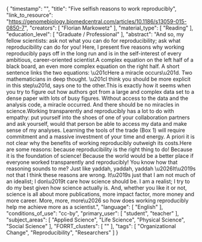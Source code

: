 {
    "timestamp": "",
    "title": "Five selfish reasons to work reproducibly",
    "link_to_resource": "https://genomebiology.biomedcentral.com/articles/10.1186/s13059-015-0850-7",
    "creators": [
        "Florian Markowetz"
    ],
    "material_type": [
        "Reading"
    ],
    "education_level": [
        "Graduate / Professional"
    ],
    "abstract": "And so, my fellow scientists: ask not what you can do for reproducibility; ask what reproducibility can do for you! Here, I present five reasons why working reproducibly pays off in the long run and is in the self-interest of every ambitious, career-oriented scientist.A complex equation on the left half of a black board, an even more complex equation on the right half. A short sentence links the two equations: \u201cHere a miracle occurs\u201d. Two mathematicians in deep thought. \u201cI think you should be more explicit in this step\u201d, says one to the other.This is exactly how it seems when you try to figure out how authors got from a large and complex data set to a dense paper with lots of busy figures. Without access to the data and the analysis code, a miracle occurred. And there should be no miracles in science.Working transparently and reproducibly has a lot to do with empathy: put yourself into the shoes of one of your collaboration partners and ask yourself, would that person be able to access my data and make sense of my analyses. Learning the tools of the trade (Box 1) will require commitment and a massive investment of your time and energy. A priori it is not clear why the benefits of working reproducibly outweigh its costs.Here are some reasons: because reproducibility is the right thing to do! Because it is the foundation of science! Because the world would be a better place if everyone worked transparently and reproducibly! You know how that reasoning sounds to me? Just like yaddah, yaddah, yaddah \u2026It\u2019s not that I think these reasons are wrong. It\u2019s just that I am not much of an idealist; I don\u2019t care how science should be. I am a realist; I try to do my best given how science actually is. And, whether you like it or not, science is all about more publications, more impact factor, more money and more career. More, more, more\u2026 so how does working reproducibly help me achieve more as a scientist.",
    "language": [
        "English"
    ],
    "conditions_of_use": "cc-by",
    "primary_user": [
        "student",
        "teacher"
    ],
    "subject_areas": [
        "Applied Science",
        "Life Science",
        "Physical Science",
        "Social Science"
    ],
    "FORRT_clusters": [
        ""
    ],
    "tags": [
        "Organizational Change",
        "Reproducibility",
        "Researchers"
    ]
}